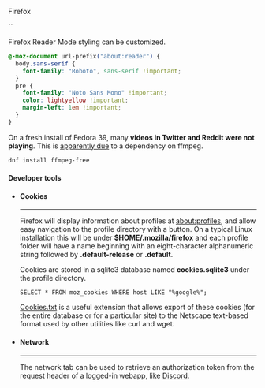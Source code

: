 Firefox 

``

Firefox Reader Mode styling can be customized.

```css
@-moz-document url-prefix("about:reader") {
  body.sans-serif {
    font-family: "Roboto", sans-serif !important;
  }
  pre {
    font-family: "Noto Sans Mono" !important;
    color: lightyellow !important;
    margin-left: 1em !important;
  }
}
```

On a fresh install of Fedora 39, many **videos in Twitter and Reddit were not playing**.
This is [apparently due](https://www.reddit.com/r/firefox/comments/w68e0i/issues_with_video_playback_on_twitter_and_reddit/) to a dependency on ffmpeg.

```sh
dnf install ffmpeg-free
```

#### Developer tools

<div class="grid cards" markdown>

-   #### Cookies

    ---

    Firefox will display information about profiles at [about:profiles](about:profiles), and allow easy navigation to the profile directory with a button.
    On a typical Linux installation this will be under **$HOME/.mozilla/firefox** and each profile folder will have a name beginning with an eight-character alphanumeric string followed by **.default-release** or **.default**.

    Cookies are stored in a sqlite3 database named **cookies.sqlite3** under the profile directory.

    ```sqlite3
    SELECT * FROM moz_cookies WHERE host LIKE "%google%";
    ```

    [Cookies.txt](https://addons.mozilla.org/en-US/firefox/addon/cookies-txt/) is a useful extension that allows export of these cookies (for the entire database or for a particular site) to the Netscape text-based format used by other utilities like curl and wget.

-   #### Network

    ---

    The network tab can be used to retrieve an authorization token from the request header of a logged-in webapp, like [Discord](https://github.com/diamondburned/dissent).

</div>